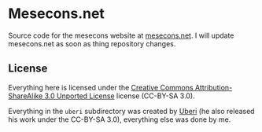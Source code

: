 # Mesecons.net
Source code for the mesecons website at [mesecons.net](http://mesecons.net). I will update mesecons.net as soon as thing repository changes.

## License
Everything here is licensed under the [Creative Commons Attribution-ShareAlike 3.0 Unported License](http://creativecommons.org/licenses/by-sa/3.0/deed.en_US) license (CC-BY-SA 3.0).

Everything in the `uberi` subdirectory was created by [Uberi](https://github.com/Uberi) (he also released his work under the CC-BY-SA 3.0), everything else was done by me.

